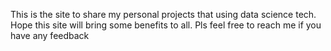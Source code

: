 This is the site to share my personal projects that using data science tech. Hope this site will bring some benefits to all. Pls feel free to reach me if you have any feedback
